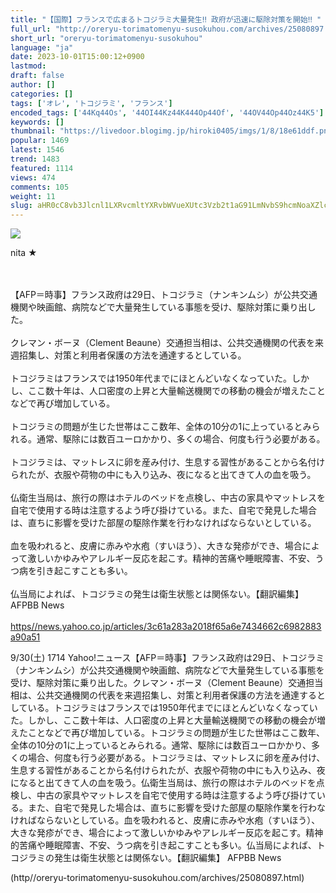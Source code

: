 ```yaml
---
title: "【国際】フランスで広まるトコジラミ大量発生‼ 政府が迅速に駆除対策を開始‼ "
full_url: "http://oreryu-torimatomenyu-susokuhou.com/archives/25080897.html"
short_url: "oreryu-torimatomenyu-susokuhou"
language: "ja"
date: 2023-10-01T15:00:12+0900
lastmod: 
draft: false
author: []
categories: []
tags: ['オレ', 'トコジラミ', 'フランス']
encoded_tags: ['44Kq44Os', '44OI44Kz44K444Op44Of', '44OV44Op44Oz44K5']
keywords: []
thumbnail: "https://livedoor.blogimg.jp/hiroki0405/imgs/1/8/18e61ddf.png"
popular: 1469
latest: 1546
trend: 1483
featured: 1114
views: 474
comments: 105
weight: 11
slug: aHR0cC8vb3Jlcnl1LXRvcmltYXRvbWVueXUtc3Vzb2t1aG91LmNvbS9hcmNoaXZlcy8yNTA4MDg5Ny5odG1s
---
```


![](https://livedoor.blogimg.jp/hiroki0405/imgs/1/8/18e61ddf.png)

<div><p>nita ★ </p><br> <br> 【AFP＝時事】フランス政府は29日、トコジラミ（ナンキンムシ）が公共交通機関や映画館、病院などで大量発生している事態を受け、駆除対策に乗り出した。 <br> <br> クレマン・ボーヌ（Clement Beaune）交通担当相は、公共交通機関の代表を来週招集し、対策と利用者保護の方法を通達するとしている。 <br> <br> トコジラミはフランスでは1950年代までにほとんどいなくなっていた。しかし、ここ数十年は、人口密度の上昇と大量輸送機関での移動の機会が増えたことなどで再び増加している。 <br> <br> トコジラミの問題が生じた世帯はここ数年、全体の10分の1に上っているとみられる。通常、駆除には数百ユーロかかり、多くの場合、何度も行う必要がある。 <br> <br> トコジラミは、マットレスに卵を産み付け、生息する習性があることから名付けられたが、衣服や荷物の中にも入り込み、夜になると出てきて人の血を吸う。 <br> <br> 仏衛生当局は、旅行の際はホテルのベッドを点検し、中古の家具やマットレスを自宅で使用する時は注意するよう呼び掛けている。また、自宅で発見した場合は、直ちに影響を受けた部屋の駆除作業を行わなければならないとしている。 <br> <br> 血を吸われると、皮膚に赤みや水疱（すいほう）、大きな発疹ができ、場合によって激しいかゆみやアレルギー反応を起こす。精神的苦痛や睡眠障害、不安、うつ病を引き起こすことも多い。 <br> <br> 仏当局によれば、トコジラミの発生は衛生状態とは関係ない。【翻訳編集】 AFPBB News <br> <br> <a target='_blank' href='https//news.yahoo.co.jp/articles/3c61a283a2018f65a6e7434662c6982883a90a51'>https//news.yahoo.co.jp/articles/3c61a283a2018f65a6e7434662c6982883a90a51</a> <p>9/30(土) 1714 Yahoo!ニュース【AFP＝時事】フランス政府は29日、トコジラミ（ナンキンムシ）が公共交通機関や映画館、病院などで大量発生している事態を受け、駆除対策に乗り出した。クレマン・ボーヌ（Clement Beaune）交通担当相は、公共交通機関の代表を来週招集し、対策と利用者保護の方法を通達するとしている。トコジラミはフランスでは1950年代までにほとんどいなくなっていた。しかし、ここ数十年は、人口密度の上昇と大量輸送機関での移動の機会が増えたことなどで再び増加している。トコジラミの問題が生じた世帯はここ数年、全体の10分の1に上っているとみられる。通常、駆除には数百ユーロかかり、多くの場合、何度も行う必要がある。トコジラミは、マットレスに卵を産み付け、生息する習性があることから名付けられたが、衣服や荷物の中にも入り込み、夜になると出てきて人の血を吸う。仏衛生当局は、旅行の際はホテルのベッドを点検し、中古の家具やマットレスを自宅で使用する時は注意するよう呼び掛けている。また、自宅で発見した場合は、直ちに影響を受けた部屋の駆除作業を行わなければならないとしている。血を吸われると、皮膚に赤みや水疱（すいほう）、大きな発疹ができ、場合によって激しいかゆみやアレルギー反応を起こす。精神的苦痛や睡眠障害、不安、うつ病を引き起こすことも多い。仏当局によれば、トコジラミの発生は衛生状態とは関係ない。【翻訳編集】 AFPBB News</p></div>

(http//oreryu-torimatomenyu-susokuhou.com/archives/25080897.html)

